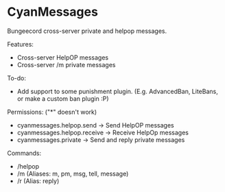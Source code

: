 # CyanMessages
 Bungeecord cross-server private and helpop messages.

Features:
 - Cross-server HelpOP messages
 - Cross-server /m private messages

To-do:
 - Add support to some punishment plugin. (E.g. AdvancedBan, LiteBans, or make a custom ban plugin :P)

Permissions: ("*" doesn't work)
 - cyanmessages.helpop.send -> Send HelpOP messages
 - cyanmessages.helpop.receive -> Receive HelpOp messages
 - cyanmessages.private -> Send and reply private messages

Commands:
 - /helpop <message>
 - /m <player> <message> (Aliases: m, pm, msg, tell, message)
 - /r <message> (Alias: reply)
